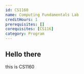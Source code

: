```yaml
---
id: CS1160
name: Computing Fundamentals Lab
creditHours: 1
prerequisites: [] 
corequisites: [CS116]
category: Program
---
```

## Hello there
this is CS1160